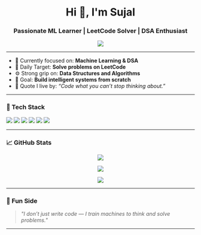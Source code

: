 <h1 align="center">Hi 👋, I'm Sujal</h1>
<h3 align="center">Passionate ML Learner | LeetCode Solver | DSA Enthusiast</h3>

<p align="center">
  <img src="https://readme-typing-svg.herokuapp.com?font=Fira+Code&size=22&pause=1000&center=true&width=435&lines=Machine+Learning+Explorer+🤖;Data+Structures+%26+Algorithms+🔥;" />
</p>

---

- 🧠 Currently focused on: **Machine Learning & DSA**
- 🏹 Daily Target: **Solve problems on LeetCode**
- ⚙️ Strong grip on: **Data Structures and Algorithms**
- 💭 Goal: **Build intelligent systems from scratch**
- 🎯 Quote I live by: *“Code what you can’t stop thinking about.”*

---

### 🚀 Tech Stack

<p>
  <img src="https://img.shields.io/badge/C++-00599C?style=for-the-badge&logo=cplusplus&logoColor=white"/>
  <img src="https://img.shields.io/badge/Python-3776AB?style=for-the-badge&logo=python&logoColor=white"/>
  <img src="https://img.shields.io/badge/NumPy-013243?style=for-the-badge&logo=numpy&logoColor=white"/>
  <img src="https://img.shields.io/badge/Pandas-150458?style=for-the-badge&logo=pandas&logoColor=white"/>
  <img src="https://img.shields.io/badge/scikit--learn-F7931E?style=for-the-badge&logo=scikit-learn&logoColor=white"/>
  <img src="https://img.shields.io/badge/GitHub-181717?style=for-the-badge&logo=github&logoColor=white"/>
</p>

---

### 📈 GitHub Stats

<p align="center">
  <img src="https://github-readme-stats.vercel.app/api?username=yourusername&show_icons=true&theme=tokyonight" />
</p>
<p align="center">
  <img src="https://github-readme-streak-stats.herokuapp.com/?user=yourusername&theme=tokyonight" />
</p>
<p align="center">
  <img src="https://github-readme-stats.vercel.app/api/top-langs/?username=yourusername&layout=compact&theme=tokyonight" />
</p>

---

### 🧠 Fun Side

> *"I don’t just write code — I train machines to think and solve problems."*

---

